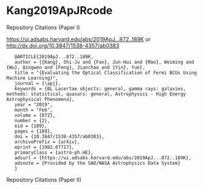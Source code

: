 # Kang2019ApJRcode

Repository Citations (Paper I)

 https://ui.adsabs.harvard.edu/abs/2019ApJ...872..189K  or  http://dx.doi.org/10.3847/1538-4357/ab0383

       
       
       @ARTICLE{2019ApJ...872..189K, 
       author = {{Kang}, Shi-Ju and {Fan}, Jun-Hui and {Mao}, Weiming and {Wu}, Qingwen and {Feng}, Jianchao and {Yin}, Yue},  
       title = "{Evaluating the Optical Classification of Fermi BCUs Using Machine Learning}", 
       journal = {\apj},
       keywords = {BL Lacertae objects: general, gamma rays: galaxies, methods: statistical, quasars: general, Astrophysics - High Energy Astrophysical Phenomena},
       year = "2019",
       month = "Feb",
       volume = {872},
       number = {2},
       eid = {189},
       pages = {189},
       doi = {10.3847/1538-4357/ab0383},
       archivePrefix = {arXiv},
       eprint = {1902.07717},
       primaryClass = {astro-ph.HE},
       adsurl = {https://ui.adsabs.harvard.edu/abs/2019ApJ...872..189K},
       adsnote = {Provided by the SAO/NASA Astrophysics Data System}
       }
       
       
Repository Citations (Paper II)

